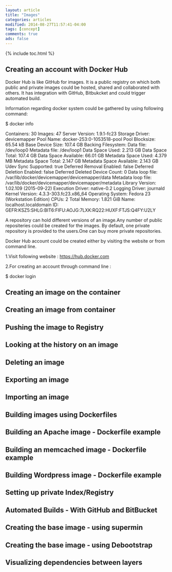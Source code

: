 ```yaml
---
layout: article
title: "Images"
categories: articles
modified: 2014-08-27T11:57:41-04:00
tags: [concept]
comments: true
ads: false
---
```


{% include toc.html %}



## Creating an account with Docker Hub

Docker Hub is like GitHub for images. It is a public registry on which both public and private images could be hosted, shared and collaborated with others. It has integration with GitHub, Bitbukcket and could trigger automated build.

Information regarding docker system could be gathered by using following command: 

 $ docker info
 
 Containers: 30
Images: 47
Server Version: 1.9.1-fc23
Storage Driver: devicemapper
 Pool Name: docker-253:0-1053518-pool
 Pool Blocksize: 65.54 kB
 Base Device Size: 107.4 GB
 Backing Filesystem: 
 Data file: /dev/loop0
 Metadata file: /dev/loop1
 Data Space Used: 2.213 GB
 Data Space Total: 107.4 GB
 Data Space Available: 66.01 GB
 Metadata Space Used: 4.379 MB
 Metadata Space Total: 2.147 GB
 Metadata Space Available: 2.143 GB
 Udev Sync Supported: true
 Deferred Removal Enabled: false
 Deferred Deletion Enabled: false
 Deferred Deleted Device Count: 0
 Data loop file: /var/lib/docker/devicemapper/devicemapper/data
 Metadata loop file: /var/lib/docker/devicemapper/devicemapper/metadata
 Library Version: 1.02.109 (2015-09-22)
Execution Driver: native-0.2
Logging Driver: journald
Kernel Version: 4.3.3-303.fc23.x86_64
Operating System: Fedora 23 (Workstation Edition)
CPUs: 2
Total Memory: 1.821 GiB
Name: localhost.localdomain
ID: GEFR:KSZ5:SHLG:BIT6:FIFU:AOJG:7LXK:RQ22:HUXF:FTJS:Q4FY:U2LY


A repository can hold different versions of an image.Any number of public repositeries could be created for the images.
By default, one private repository is provided to the users.One can buy more private repositories.


Docker Hub account could be created either by visiting the website or from command line.

1.Visit following website : https://hub.docker.com


2.For creating an account through command line : 

  $ docker login


## Creating an image on the container
























































## Creating an image from container
## Pushing the image to Registry
## Looking at the history on an image
## Deleting an image
## Exporting an image
## Importing an image
## Building images using Dockerfiles
## Building an Apache image - Dockerfile example
## Building an memcached image - Dockerfile example
## Building Wordpress image - Dockerfile example
## Setting up private Index/Registry
## Automated Builds - With GitHub and BitBucket
## Creating the base image - using supermin
## Creating the base image - using Debootstrap
## Visualizing dependencies between layers




